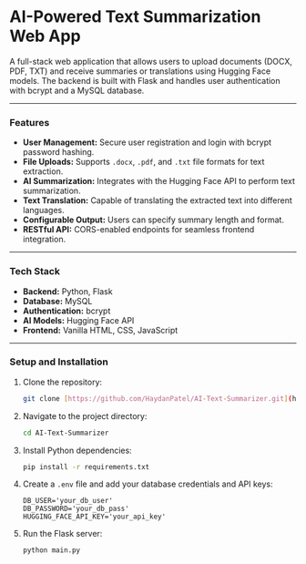 # AI-Powered Text Summarization Web App

A full-stack web application that allows users to upload documents (DOCX, PDF, TXT) and receive summaries or translations using Hugging Face models. The backend is built with Flask and handles user authentication with bcrypt and a MySQL database.

---

### **Features**

* **User Management:** Secure user registration and login with bcrypt password hashing.
* **File Uploads:** Supports `.docx`, `.pdf`, and `.txt` file formats for text extraction.
* **AI Summarization:** Integrates with the Hugging Face API to perform text summarization.
* **Text Translation:** Capable of translating the extracted text into different languages.
* **Configurable Output:** Users can specify summary length and format.
* **RESTful API:** CORS-enabled endpoints for seamless frontend integration.

---

### **Tech Stack**

* **Backend:** Python, Flask
* **Database:** MySQL
* **Authentication:** bcrypt
* **AI Models:** Hugging Face API
* **Frontend:** Vanilla HTML, CSS, JavaScript

---

### **Setup and Installation**

1.  Clone the repository:
    ```bash
    git clone [https://github.com/HaydanPatel/AI-Text-Summarizer.git](https://github.com/HaydanPatel/AI-Text-Summarizer.git)
    ```
2.  Navigate to the project directory:
    ```bash
    cd AI-Text-Summarizer
    ```
3.  Install Python dependencies:
    ```bash
    pip install -r requirements.txt
    ```
4.  Create a `.env` file and add your database credentials and API keys:
    ```
    DB_USER='your_db_user'
    DB_PASSWORD='your_db_pass'
    HUGGING_FACE_API_KEY='your_api_key'
    ```
5.  Run the Flask server:
    ```bash
    python main.py
    ```
